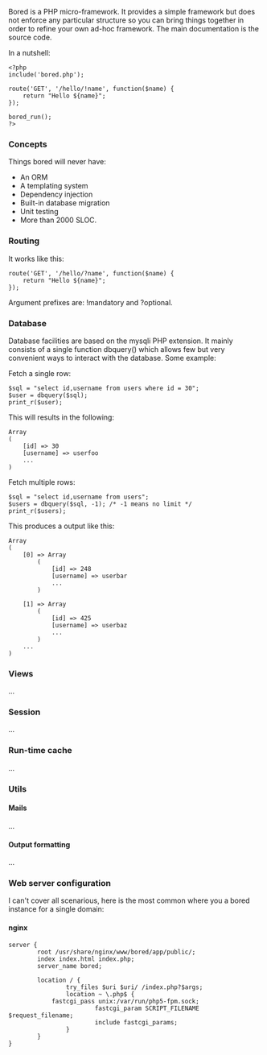 Bored is a PHP micro-framework. It provides a simple framework but does not
enforce any particular structure so you can bring things together in order to
refine your own ad-hoc framework. The main documentation is the source code.

In a nutshell:
```
<?php
include('bored.php');

route('GET', '/hello/!name', function($name) {
	return "Hello ${name}";
});

bored_run();
?>
```

### Concepts
Things bored will never have:

* An ORM
* A templating system
* Dependency injection
* Built-in database migration
* Unit testing
* More than 2000 SLOC.

### Routing
It works like this:

```
route('GET', '/hello/?name', function($name) {
	return "Hello ${name}";
});
```

Argument prefixes are: !mandatory and ?optional.

### Database
Database facilities are based on the mysqli PHP extension. It mainly consists
of a single function dbquery() which allows few but very convenient ways to
interact with the database. Some example:

Fetch a single row:
```
$sql = "select id,username from users where id = 30";
$user = dbquery($sql);
print_r($user);
```

This will results in the following:

```
Array
(
    [id] => 30
    [username] => userfoo
    ...
)
```

Fetch multiple rows:
```
$sql = "select id,username from users";
$users = dbquery($sql, -1); /* -1 means no limit */
print_r($users);
```

This produces a output like this:

```
Array
(
    [0] => Array
        (
            [id] => 248
            [username] => userbar
            ...
        )

    [1] => Array
        (
            [id] => 425
            [username] => userbaz
            ...
        )
    ...
)
```

### Views
...

### Session
...

### Run-time cache
...

### Utils

#### Mails
...

#### Output formatting
...

### Web server configuration
I can't cover all scenarious, here is the most common where you a bored
instance for a single domain:

#### nginx

```
server {
        root /usr/share/nginx/www/bored/app/public/;
        index index.html index.php;
        server_name bored;

        location / {
                try_files $uri $uri/ /index.php?$args;
                location ~ \.php$ {
			fastcgi_pass unix:/var/run/php5-fpm.sock;
                        fastcgi_param SCRIPT_FILENAME $request_filename;
                        include fastcgi_params;
                }
        }
}
```
